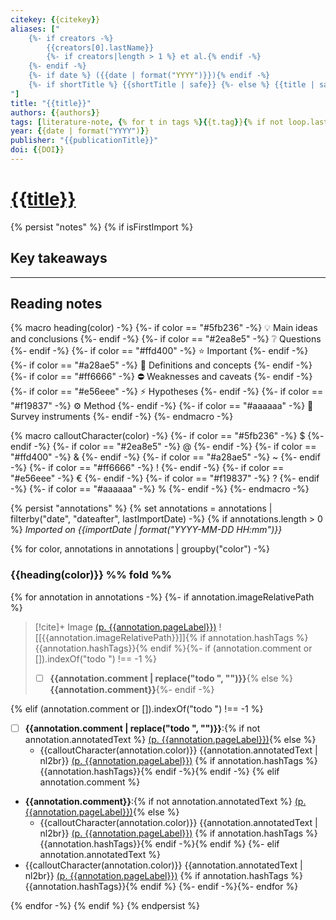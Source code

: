 ```yaml
---
citekey: {{citekey}}
aliases: ["
    {%- if creators -%}
        {{creators[0].lastName}}
        {%- if creators|length > 1 %} et al.{% endif -%}
    {%- endif -%}
    {%- if date %} ({{date | format("YYYY")}}){% endif -%} 
    {%- if shortTitle %} {{shortTitle | safe}} {%- else %} {{title | safe}} {%- endif -%}
"]
title: "{{title}}"
authors: {{authors}}
tags: [literature-note, {% for t in tags %}{{t.tag}}{% if not loop.last %}, {% endif %}{% endfor %}]
year: {{date | format("YYYY")}}
publisher: "{{publicationTitle}}"
doi: {{DOI}}
---
```


# [{{title}}]({{desktopURI}})

{% persist "notes" %}
{% if isFirstImport %}

## Key takeaways


 
---

## Reading notes
{% macro heading(color) -%}
{%- if color == "#5fb236" -%}
💡 Main ideas and conclusions
{%- endif -%}
{%- if color == "#2ea8e5" -%}
❔ Questions
{%- endif -%}
{%- if color == "#ffd400" -%}
⭐ Important
{%- endif -%}
{%- if color == "#a28ae5" -%}
🧩 Definitions and concepts
{%- endif -%}
{%- if color == "#ff6666" -%}
⛔ Weaknesses and caveats
{%- endif -%}
{%- if color == "#e56eee" -%}
⚡ Hypotheses
{%- endif -%}
{%- if color == "#f19837" -%}
⚙️ Method
{%- endif -%}
{%- if color == "#aaaaaa" -%}
📣 Survey instruments
{%- endif -%}
{%- endmacro -%}

{% macro calloutCharacter(color) -%}
{%- if color == "#5fb236" -%}
$
{%- endif -%}
{%- if color == "#2ea8e5" -%}
@
{%- endif -%}
{%- if color == "#ffd400" -%}
&
{%- endif -%}
{%- if color == "#a28ae5" -%}
~
{%- endif -%}
{%- if color == "#ff6666" -%}
!
{%- endif -%}
{%- if color == "#e56eee" -%}
€
{%- endif -%}
{%- if color == "#f19837" -%}
?
{%- endif -%}
{%- if color == "#aaaaaa" -%}
%
{%- endif -%}
{%- endmacro -%}

{% persist "annotations" %}
{% set annotations = annotations | filterby("date", "dateafter", lastImportDate) -%}
{% if annotations.length > 0 %}
*Imported on {{importDate | format("YYYY-MM-DD HH:mm")}}*

{% for color, annotations in annotations | groupby("color") -%}

### {{heading(color)}} %% fold %%
{% for annotation in annotations -%}
{%- if annotation.imageRelativePath %}

> [!cite]+ Image [(p. {{annotation.pageLabel}})](zotero://open-pdf/library/items/{{annotation.attachment.itemKey}}?page={{annotation.pageLabel}}&annotation={{annotation.id}})
> ![[{{annotation.imageRelativePath}}]]{% if annotation.hashTags %}
> {{annotation.hashTags}}{% endif %}{%- if (annotation.comment or []).indexOf("todo ") !== -1 %}
> - [ ] **{{annotation.comment | replace("todo ", "")}}**{% else %}
> **{{annotation.comment}}**{%- endif -%}

{% elif (annotation.comment or []).indexOf("todo ") !== -1 %}
- [ ] **{{annotation.comment | replace("todo ", "")}}**:{% if not annotation.annotatedText %} [(p. {{annotation.pageLabel}})](zotero://open-pdf/library/items/{{annotation.attachment.itemKey}}?page={{annotation.pageLabel}}&annotation={{annotation.id}}){% else %}
	- {{calloutCharacter(annotation.color)}} {{annotation.annotatedText | nl2br}} [(p. {{annotation.pageLabel}})](zotero://open-pdf/library/items/{{annotation.attachment.itemKey}}?page={{annotation.pageLabel}}&annotation={{annotation.id}}) {% if annotation.hashTags %}{{annotation.hashTags}}{% endif -%}{% endif -%}
{% elif annotation.comment %}
- **{{annotation.comment}}**:{% if not annotation.annotatedText %} [(p. {{annotation.pageLabel}})](zotero://open-pdf/library/items/{{annotation.attachment.itemKey}}?page={{annotation.pageLabel}}&annotation={{annotation.id}}){% else %}
	- {{calloutCharacter(annotation.color)}} {{annotation.annotatedText | nl2br}} [(p. {{annotation.pageLabel}})](zotero://open-pdf/library/items/{{annotation.attachment.itemKey}}?page={{annotation.pageLabel}}&annotation={{annotation.id}}) {% if annotation.hashTags %}{{annotation.hashTags}}{% endif -%}{% endif %}
{%- elif annotation.annotatedText %}
- {{calloutCharacter(annotation.color)}} {{annotation.annotatedText | nl2br}} [(p. {{annotation.pageLabel}})](zotero://open-pdf/library/items/{{annotation.attachment.itemKey}}?page={{annotation.pageLabel}}&annotation={{annotation.id}}) {% if annotation.hashTags %}{{annotation.hashTags}}{% endif %}
{%- endif -%}{%- endfor %}

{% endfor -%}
{% endif %}
{% endpersist %}